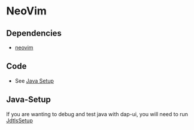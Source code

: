 # NeoVim

## Dependencies

- [neovim](https://wiki.archlinux.org/title/Neovim)


## Code

- See [Java Setup](./instructions.md#Java-Setup)



## Java-Setup

If you are wanting to debug and test java with dap-ui, you will
need to run [JdtlsSetup](https://github.com/Sheepheerd/.dotfiles/tree/main/Scripts)
